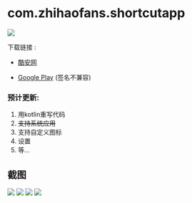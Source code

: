 # com.zhihaofans.shortcutapp

![](https://i.loli.net/2017/12/04/5a256a590d28f.png)

下载链接 : 
- [酷安网](https://www.coolapk.com/apk/com.zhihaofans.shortcutapp)

- [Google Play](https://play.google.com/store/apps/details?id=com.zhihaofans.shortcutapp)  (签名不兼容)

### 预计更新:
1. 用kotlin重写代码
2. ~~支持系统应用~~
3. 支持自定义图标
4. 设置
5. 等...


截图
---
![](https://i.loli.net/2017/12/04/5a2566cd8e210.png)
![](https://i.loli.net/2017/12/04/5a2566cda40c8.png)
![](https://i.loli.net/2017/12/04/5a2566cdd0165.png)
![](https://i.loli.net/2017/12/04/5a25682c51b29.png)
